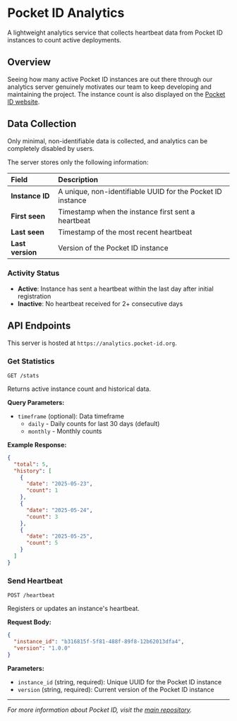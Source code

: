 # Pocket ID Analytics

A lightweight analytics service that collects heartbeat data from Pocket ID instances to count active deployments.

## Overview

Seeing how many active Pocket ID instances are out there through our analytics server genuinely motivates our team to keep developing and maintaining the project. The instance count is also displayed on the [Pocket ID website](https://pocket-id.org).

## Data Collection

Only minimal, non-identifiable data is collected, and analytics can be completely disabled by users.

The server stores only the following information:

| Field            | Description                                                |
| :--------------- | :--------------------------------------------------------- |
| **Instance ID**  | A unique, non-identifiable UUID for the Pocket ID instance |
| **First seen**   | Timestamp when the instance first sent a heartbeat         |
| **Last seen**    | Timestamp of the most recent heartbeat                     |
| **Last version** | Version of the Pocket ID instance                          |

### Activity Status

- **Active**: Instance has sent a heartbeat within the last day after initial registration
- **Inactive**: No heartbeat received for 2+ consecutive days

## API Endpoints

This server is hosted at `https://analytics.pocket-id.org`.

### Get Statistics

```http
GET /stats
```

Returns active instance count and historical data.

**Query Parameters:**

- `timeframe` (optional): Data timeframe
  - `daily` - Daily counts for last 30 days (default)
  - `monthly` - Monthly counts

**Example Response:**

```json
{
  "total": 5,
  "history": [
    {
      "date": "2025-05-23",
      "count": 1
    },
    {
      "date": "2025-05-24",
      "count": 3
    },
    {
      "date": "2025-05-25",
      "count": 5
    }
  ]
}
```

### Send Heartbeat

```http
POST /heartbeat
```

Registers or updates an instance's heartbeat.

**Request Body:**

```json
{
  "instance_id": "b316815f-5f81-488f-89f8-12b62013dfa4",
  "version": "1.0.0"
}
```

**Parameters:**

- `instance_id` (string, required): Unique UUID for the Pocket ID instance
- `version` (string, required): Current version of the Pocket ID instance

---

_For more information about Pocket ID, visit the [main repository](https://github.com/pocket-id/pocket-id)._
